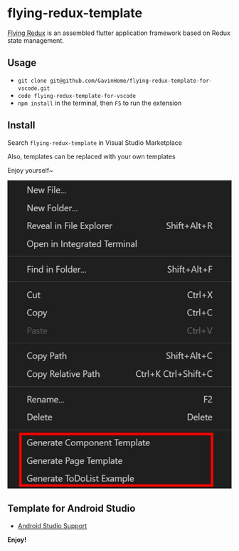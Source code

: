 # flying-redux-template

[Flying Redux](https://github.com/gavinhome/flying-redux) is an assembled flutter application framework based on Redux state management.

## Usage

- `git clone git@github.com/GavinHome/flying-redux-template-for-vscode.git`
- `code flying-redux-template-for-vscode`
- `npm install` in the terminal, then `F5` to run the extension

## Install

Search `flying-redux-template` in Visual Studio Marketplace 

Also, templates can be replaced with your own templates

Enjoy yourself~

![flying-redux-template](flying-redux-template.jpg)

## Template for Android Studio

* [Android Studio Support](https://github.com/GavinHome/flying-redux-template-for-as)

**Enjoy!**
